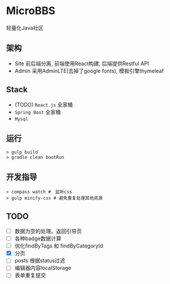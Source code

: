 # MicroBBS

轻量化Java社区

## 架构

* Site 前后端分离, 前端使用React构建, 后端提供Restful API
* Admin 采用AdminLTE(去掉了google fonts), 模板引擎thymeleaf

## Stack

* (TODO) `React.js` 全家桶
* `Spring Boot` 全家桶
* `Mysql`

## 运行

    > gulp build
    > gradle clean bootRun

## 开发指导

    > compass watch #　监听css
    > gulp minify-css # 避免重复处理其他资源
    
## TODO

* [ ] 数据为空的处理。返回引导页
* [ ] 各种badge数据计算
* [ ] 优化findByTags 和 findByCategoryId
* [x] 分页
* [ ] posts 根据status过滤
* [ ] 编辑器内容localStorage
* [ ] 表单重复提交